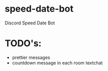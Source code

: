 # speed-date-bot
Discord Speed Date Bot

# TODO's:
- prettier messages
- countdown message in each room textchat